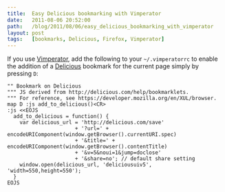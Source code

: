```yaml
---
title:  Easy Delicious bookmarking with Vimperator
date:   2011-08-06 20:52:00
path:   /blog/2011/08/06/easy_delicious_bookmarking_with_vimperator
layout: post
tags:   [bookmarks, Delicious, Firefox, Vimperator]
---
```

If you use [Vimperator][vimperator], add the following to your `~/.vimperatorrc` to enable the
addition of a [Delicious][delicious] bookmark for the current page simply by pressing `D`:

    "" Bookmark on Delicious
    """ JS derived from http://delicious.com/help/bookmarklets.
    """ For reference, see https://developer.mozilla.org/en/XUL/browser.
    map D :js add_to_delicious()<CR>
    :js <<EOJS
      add_to_delicious = function() {
        var delicious_url = 'http://delicious.com/save'
                          + '?url=' + encodeURIComponent(window.getBrowser().currentURI.spec)
                          + '&title=' + encodeURIComponent(window.getBrowser().contentTitle)
                          + '&v=5&noui=1&jump=doclose'
                          + '&share=no'; // default share setting
        window.open(delicious_url, 'deliciousuiv5', 'width=550,height=550');
      }
    EOJS

[vimperator]: http://vimperator.org/trac/wiki/Vimperator
[delicious]:  http://delicious.com/
